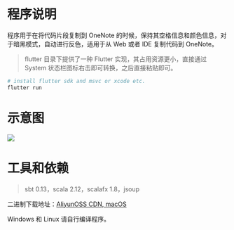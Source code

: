 # 程序说明

程序用于在将代码片段复制到 OneNote 的时候，保持其空格信息和颜色信息，对于暗黑模式，自动进行反色，适用于从 Web 或者 IDE 复制代码到 OneNote。

> flutter 目录下提供了一种 Flutter 实现，其占用资源更小，直接通过 System 状态栏图标右击即可转换，之后直接粘贴即可。

```bash
# install flutter sdk and msvc or xcode etc.
flutter run
```

# 示意图

![](http://static2.mazhangjing.com/20190921/4525f37_2019-09-2118.37.42.gif)

# 工具和依赖

> sbt 0.13，scala 2.12，scalafx 1.8，jsoup

二进制下载地址：[AliyunOSS CDN, macOS](http://static2.mazhangjing.com/share/Code%20Formatter%20Helper.app.zip)

Windows 和 Linux 请自行编译程序。